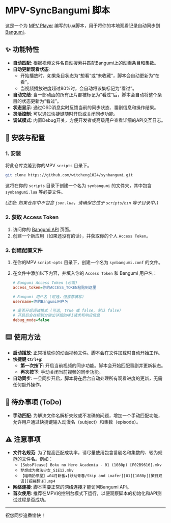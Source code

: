 
# MPV-SyncBangumi 脚本

这是一个为 [MPV Player](https://mpv.io/) 编写的Lua脚本，用于将你的本地观看记录自动同步到 [Bangumi](https://bgm.tv)。

## ✨ 功能特性

- **自动匹配**: 根据视频文件名自动搜索并匹配Bangumi上的动画条目和集数。
- **自动更新观看状态**:
    - 开始播放时，如果条目状态为“想看”或“未收藏”，脚本会自动更新为“在看”。
    - 当视频播放进度超过80%时，会自动将该集标记为“看过”。
- **自动完结**: 当一部动画的所有正片都被标记为“看过”后，脚本会自动将整个条目的状态更新为“看过”。
- **状态显示**: 通过OSD消息实时反馈当前的同步状态、番剧信息和操作结果。
- **灵活控制**: 可以通过快捷键随时开启或关闭同步功能。
- **调试模式**: 内置Debug开关，方便开发者或高级用户查看详细的API交互日志。

## 🚀 安装与配置

### 1. 安装

将此仓库克隆到你的MPV `scripts` 目录下。

```bash
git clone https://github.com/witcheng1024/synbangumi.git
```
这将在你的 `scripts` 目录下创建一个名为 `synbangumi` 的文件夹，其中包含 `synbangumi.lua` 等必要文件。

*(注意: 如果仓库中不包含 `json.lua`，请确保它位于 `scripts/bin` 等子目录中。)*

### 2. 获取 Access Token

1.  访问你的 [Bangumi API](https://bgm.tv/dev/app) 页面。
2.  创建一个新应用（如果还没有的话），并获取你的个人 `Access Token`。

### 3. 创建配置文件

1.  在你的MPV `script-opts` 目录下，创建一个名为 `synbangumi.conf` 的文件。
2.  在文件中添加以下内容，并填入你的 `Access Token` 和 Bangumi 用户名：

    ```ini
    # Bangumi Access Token (必需)
    access_token=你的ACCESS_TOKEN粘贴到这里

    # Bangumi 用户名 (可选，但推荐填写)
    username=你的Bangumi用户名

    # 是否开启调试模式 (可选, true 或 false, 默认 false)
    # 开启后会在控制台输出详细的API请求和响应信息
    debug_mode=false
    ```

## ⌨️ 使用方法

- **启动播放**: 正常播放你的动画视频文件。脚本会在文件加载时自动开始工作。
- **快捷键 `Ctrl+g`**:
    - **第一次按下**: 开启当前视频的同步功能。脚本会开始匹配番剧并更新状态。
    - **再次按下**: 手动关闭当前视频的同步功能。
- **自动同步**: 一旦同步开启，脚本将在后台自动处理所有观看进度的更新，无需任何额外操作。

## 📝 待办事项 (ToDo)

- **手动匹配**: 为解决文件名解析失败或不准确的问题，增加一个手动匹配功能，允许用户通过快捷键输入动漫名（subject）和集数（episode）。

## ⚠️ 注意事项

- **文件名规范**: 为了提高匹配成功率，请尽量使用包含番剧名和集数的、较为规范的文件名。例如：
    - `[SubsPlease] Boku no Hero Academia - 01 (1080p) [F02B9616].mkv`
    - `梦想成为魔法少女_S1E12.mkv`
    - `【喵萌奶茶屋】★04月新番★[跃动青春/Skip and Loafer][01][1080p][繁日双语][招募翻译].mp4`
- **网络连接**: 脚本需要正常的网络连接才能访问Bangumi API。
- **首次使用**: 推荐在MPV的控制台模式下运行，以便观察脚本的初始化和API测试过程是否成功。

---
祝您同步追番愉快！
